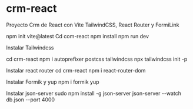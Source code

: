 # crm-react
 Proyecto Crm de React con Vite TailwindCSS, React Router y FormiLink



npm init vite@latest
Cd com-react
npm install
npm run dev


Instalar Tailwindcss

cd crm-react 
npm i autoprefixer postcss tailwindcss
npx tailwindcss init -p


Instalar react router
cd crm-react 
npm i react-router-dom


Instalar Formik y yup
npm i formik yup


Instalar json-server
sudo npm install -g json-server
json-server --watch db.json --port 4000